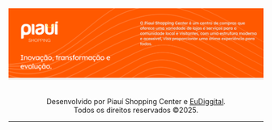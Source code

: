 <!-- @piauishoppingcenter: apresentação -->

<a href="https://www.piauishoppingcenter.com.br">
  <img src="./profile/images/banner.png" alt="banner de apresentação">
</a>
<br>
<br>
<p style="text-align: center">Desenvolvido por Piauí Shopping Center e <a href="https://eudiggital.com.br/">EuDiggital</a>. <br>Todos os direitos reservados ©2025.</p>

---
